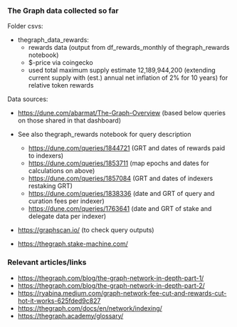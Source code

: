 ### The Graph data collected so far

Folder csvs:
* thegraph_data_rewards: 
    - rewards data (output from df_rewards_monthly of thegraph_rewards notebook)
    - $-price via coingecko
    - used total maximum supply estimate 12,189,944,200 (extending current supply with (est.) annual net inflation of 2% for 10 years) for relative token rewards

Data sources:
* https://dune.com/abarmat/The-Graph-Overview (based below queries on those shared in that dashboard)
* See also thegraph_rewards notebook for query description
    - https://dune.com/queries/1844721 (GRT and dates of rewards paid to indexers)
    - https://dune.com/queries/1853711 (map epochs and dates for calculations on above)
    - https://dune.com/queries/1857084 (GRT and dates of indexers restaking GRT)
    - https://dune.com/queries/1838336 (date and GRT of query and curation fees per indexer)
    - https://dune.com/queries/1763641 (date and GRT of stake and delegate data per indexer)
    
* https://graphscan.io/ (to check query outputs)
* https://thegraph.stake-machine.com/



### Relevant articles/links

- https://thegraph.com/blog/the-graph-network-in-depth-part-1/
- https://thegraph.com/blog/the-graph-network-in-depth-part-2/
- https://ryabina.medium.com/graph-network-fee-cut-and-rewards-cut-hot-it-works-625fded9c827
- https://thegraph.com/docs/en/network/indexing/
- https://thegraph.academy/glossary/